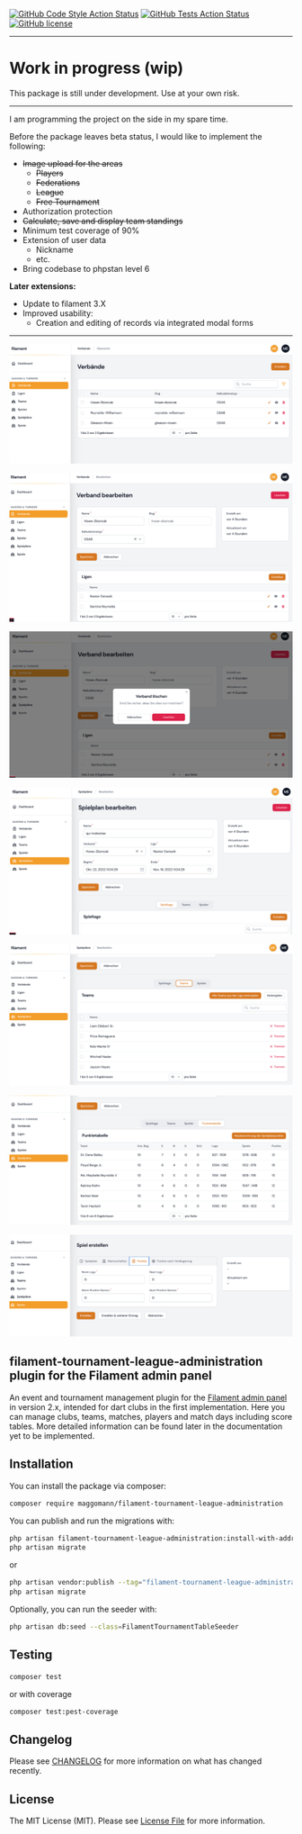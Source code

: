 [![GitHub Code Style Action Status](https://img.shields.io/github/actions/workflow/status/Maggomann/filament-tournament-league-administration/run-phpstan.yml?branch%3Abeta&label=code%20style)](https://github.com/Maggomann/filament-tournament-league-administration/actions?query=workflow%3Arun-phpstan+branch%3Abeta) [![GitHub Tests Action Status](https://img.shields.io/github/actions/workflow/status/Maggomann/filament-tournament-league-administration/run-tests.yml?branch%3Abeta&label=tests)](https://github.com/Maggomann/filament-tournament-league-administration/actions?query=workflow%3Arun-tests+branch%3Abeta) [![GitHub license](https://img.shields.io/github/license/Maggomann/filament-tournament-league-administration)](https://github.com/Maggomann/filament-tournament-league-administration/blob/beta/LICENSE.md)

---

# Work in progress (wip)

This package is still under development. Use at your own risk.

---

I am programming the project on the side in my spare time.

Before the package leaves beta status, I would like to implement the following:

- <s>Image upload for the areas</s>
  - <s>Players</s>
  - <s>Federations</s>
  - <s>League</s>
  - <s>Free Tournament</s>
- Authorization protection
- <s>Calculate, save and display team standings</s>
- Minimum test coverage of 90%
- Extension of user data
  - Nickname
  - etc.
- Bring codebase to phpstan level 6

**Later extensions:**

- Update to filament 3.X
- Improved usability:
  - Creation and editing of records via integrated modal forms

---

![verbaende](./src/docs/assets/001_verbaende.png)

![verbaend bearbeiten](./src/docs/assets/002_verband_bearbeiten.png)

![verbaend bearbeiten](./src/docs/assets/004_verband_loeschen.png)

![spielplan bearbeiten](./src/docs/assets/006_spielplan_bearbeiten.png)

![spielplan teams](./src/docs/assets/008_spielplan_teams.png)

![spielplan punktetabelle](./src/docs/assets/011_spielplan_punktetabelle.png)

![spiel erstellen reiter punkte](./src/docs/assets/010_spiel_erstellen_reiter_punkte.png)


## filament-tournament-league-administration plugin for the Filament admin panel

An event and tournament management plugin for the [Filament admin panel](https://filamentphp.com/) in version 2.x, intended for dart clubs in the first implementation. Here you can manage clubs, teams, matches, players and match days including score tables. More detailed information can be found later in the documentation yet to be implemented.

## Installation

You can install the package via composer:

```bash
composer require maggomann/filament-tournament-league-administration
```

You can publish and run the migrations with:

```bash
php artisan filament-tournament-league-administration:install-with-addressable
php artisan migrate
```

or

```bash
php artisan vendor:publish --tag="filament-tournament-league-administration-migrations"
php artisan migrate
```

Optionally, you can run the seeder with:

```bash
php artisan db:seed --class=FilamentTournamentTableSeeder
```

## Testing

```bash
composer test
```

or with coverage

```bash
composer test:pest-coverage
```

## Changelog

Please see [CHANGELOG](CHANGELOG.md) for more information on what has changed recently.

## License

The MIT License (MIT). Please see [License File](LICENSE.md) for more information.
